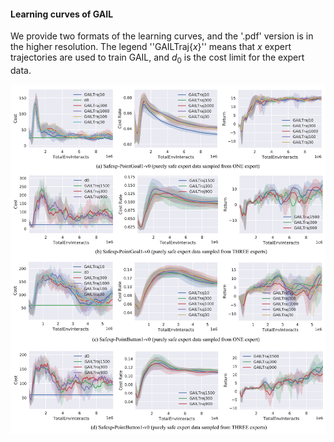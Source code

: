 #### Learning curves of GAIL
We provide two formats of the learning curves, and the '.pdf' version is in the higher resolution. The legend ''GAILTraj{$x$}'' means that $x$ expert trajectories are used to train GAIL, and $d_0$ is the cost limit for the expert data. 

<div align="center">
  <img src="./learningcurves.png"></a>
</div>